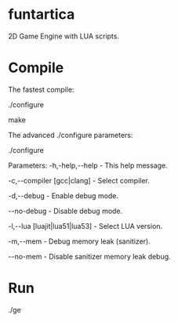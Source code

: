 # funtartica
2D Game Engine with LUA scripts.


# Compile

The fastest compile:

./configure

make

The advanced ./configure parameters:

./configure <parameters>

Parameters:
 -h,-help,--help  - This help message.
 
 -c,--compiler [gcc|clang]  - Select compiler.
 
 -d,--debug  - Enable debug mode.
 
 --no-debug - Disable debug mode.
 
 -l,--lua [luajit|lua51|lua53]  - Select LUA version.
 
 -m,--mem  - Debug memory leak (sanitizer).
 
 --no-mem  - Disable sanitizer memory leak debug.
 

# Run
./ge


